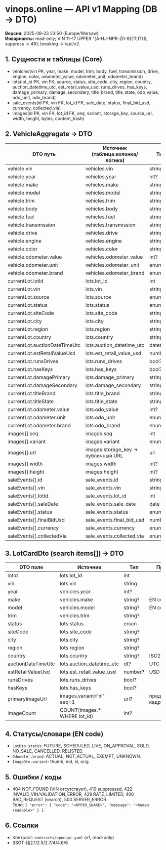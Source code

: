 # vinops.online — API v1 Mapping (DB → DTO)

**Версия:** 2025-09-23 23:50 (Europe/Warsaw)  
**Инварианты:** read-only; VIN 11–17 UPPER ^[A-HJ-NPR-Z0-9]{11,17}$; suppress → 410; breaking → /api/v2.

## 1. Сущности и таблицы (Core)

- vehicles(vin PK, year, make, model, trim, body, fuel, transmission, drive, engine, color, odometer_value, odometer_unit, odometer_brand)
- lots(lot_id PK, vin FK, source, status, site_code, city, region, country, auction_datetime_utc, est_retail_value_usd, runs_drives, has_keys, damage_primary, damage_secondary, title_brand, title_state, odo_value, odo_unit, odo_brand)
- sale_events(id PK, vin FK, lot_id FK, sale_date, status, final_bid_usd, currency, collected_via)
- images(id PK, vin FK, lot_id FK, seq, variant, storage_key, source_url, width, height, bytes, content_hash)

## 2. VehicleAggregate → DTO

| DTO путь                              | Источник (таблица.колонка/логика)            | Тип       | Примечание |
|---------------------------------------|----------------------------------------------|-----------|------------|
| vehicle.vin                           | vehicles.vin                                  | string    | UPPER |
| vehicle.year                          | vehicles.year                                 | int?      |            |
| vehicle.make                          | vehicles.make                                 | string?   | EN code |
| vehicle.model                         | vehicles.model                                | string?   | EN code |
| vehicle.trim                          | vehicles.trim                                 | string?   |            |
| vehicle.body                          | vehicles.body                                 | string?   | EN code |
| vehicle.fuel                          | vehicles.fuel                                 | string?   | EN code |
| vehicle.transmission                  | vehicles.transmission                          | string?   | EN code |
| vehicle.drive                         | vehicles.drive                                 | string?   | EN code |
| vehicle.engine                        | vehicles.engine                                | string?   |            |
| vehicle.color                         | vehicles.color                                 | string?   | EN code |
| vehicle.odometer.value                | vehicles.odometer_value                        | int?      |            |
| vehicle.odometer.unit                 | vehicles.odometer_unit                         | enum?     | mi|km |
| vehicle.odometer.brand                | vehicles.odometer_brand                        | enum?     | ACTUAL/NOT_ACTUAL/EXEMPT/UNKNOWN |
| currentLot.lotId                      | lots.lot_id                                    | int       | текущий активный/последний |
| currentLot.vin                        | lots.vin                                       | string    |            |
| currentLot.source                     | lots.source                                    | enum      | copart |
| currentLot.status                     | lots.status                                    | enum      | см. OpenAPI |
| currentLot.siteCode                   | lots.site_code                                 | string?   |            |
| currentLot.city                       | lots.city                                      | string?   |            |
| currentLot.region                     | lots.region                                    | string?   |            |
| currentLot.country                    | lots.country                                   | string?   | ISO2 |
| currentLot.auctionDateTimeUtc         | lots.auction_datetime_utc                      | datetime? | UTC ISO8601 |
| currentLot.estRetailValueUsd          | lots.est_retail_value_usd                      | number?   | USD |
| currentLot.runsDrives                 | lots.runs_drives                               | bool?     |            |
| currentLot.hasKeys                    | lots.has_keys                                  | bool?     |            |
| currentLot.damagePrimary              | lots.damage_primary                             | string?   | EN code |
| currentLot.damageSecondary            | lots.damage_secondary                           | string?   | EN code |
| currentLot.titleBrand                 | lots.title_brand                                | string?   | EN code |
| currentLot.titleState                 | lots.title_state                                | string?   | ISO2 US state |
| currentLot.odometer.value             | lots.odo_value                                  | int?      |            |
| currentLot.odometer.unit              | lots.odo_unit                                   | enum?     | mi|km |
| currentLot.odometer.brand             | lots.odo_brand                                  | enum?     | ACTUAL/NOT_ACTUAL/EXEMPT/UNKNOWN |
| images[].seq                          | images.seq                                      | int       |            |
| images[].variant                      | images.variant                                  | enum      | thumb/md/xl/orig |
| images[].url                          | images.storage_key → публичный URL             | uri       | img.vinops.online |
| images[].width                        | images.width                                    | int?      |            |
| images[].height                       | images.height                                   | int?      |            |
| saleEvents[].id                       | sale_events.id                                  | string?   |            |
| saleEvents[].vin                      | sale_events.vin                                 | string    |            |
| saleEvents[].lotId                    | sale_events.lot_id                              | int       |            |
| saleEvents[].saleDate                 | sale_events.sale_date                           | date      | YYYY-MM-DD |
| saleEvents[].status                   | sale_events.status                              | enum      | SOLD/NO_SALE/CANCELLED/RELISTED |
| saleEvents[].finalBidUsd              | sale_events.final_bid_usd                       | number?   | USD |
| saleEvents[].currency                 | sale_events.currency                            | enum?     | USD |
| saleEvents[].collectedVia             | sale_events.collected_via                       | enum?     | live/heuristics |

## 3. LotCardDto (search items[]) → DTO

| DTO поле              | Источник                      | Тип     | Примечание |
|-----------------------|-------------------------------|---------|------------|
| lotId                 | lots.lot_id                   | int     |            |
| vin                   | lots.vin                      | string  |            |
| year                  | vehicles.year                 | int?    |            |
| make                  | vehicles.make                 | string? | EN code |
| model                 | vehicles.model                | string? | EN code |
| trim                  | vehicles.trim                 | string? |            |
| status                | lots.status                   | enum    |            |
| siteCode              | lots.site_code                | string? |            |
| city                  | lots.city                     | string? |            |
| region                | lots.region                   | string? |            |
| country               | lots.country                  | string? | ISO2 |
| auctionDateTimeUtc    | lots.auction_datetime_utc     | dt?     | UTC |
| estRetailValueUsd     | lots.est_retail_value_usd     | number? | USD |
| runsDrives            | lots.runs_drives              | bool?   |            |
| hasKeys               | lots.has_keys                 | bool?   |            |
| primaryImageUrl       | images.variant='xl' seq=1     | uri?    | предпочтительный кадр |
| imageCount            | COUNT(images.* WHERE lot_id)  | int?    |            |

## 4. Статусы/словари (EN code)

- `LotDto.status`: FUTURE, SCHEDULED, LIVE, ON_APPROVAL, SOLD, NO_SALE, CANCELLED, RELISTED.
- `Odometer.brand`: ACTUAL, NOT_ACTUAL, EXEMPT, UNKNOWN.
- `ImageDto.variant`: thumb, md, xl, orig.

## 5. Ошибки / коды

- 404 NOT_FOUND (VIN отсутствует), 410 suppressed, 422 INVALID_VIN/VALIDATION_ERROR, 429 RATE_LIMITED, 400 BAD_REQUEST (search), 500 SERVER_ERROR.  
Тело: `{ "error": { "code": "<UPPER_SNAKE>", "message": "<human readable>" } }`.

## 6. Ссылки

- Контракт: `contracts/openapi.yaml` (v1, read-only)  
- SSOT §§2.1/2.5/2.7/4/4.6/6
